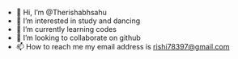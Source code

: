 - 👋 Hi, I’m @Therishabhsahu
- 👀 I’m interested in study and dancing
- 🌱 I’m currently learning codes
- 💞️ I’m looking to collaborate on github
- 📫 How to reach me my email address is rishi78397@gmail.com

<!---
Therishabhsahu/Therishabhsahu is a ✨ special ✨ repository because its `README.md` (this file) appears on your GitHub profile.
You can click the Preview link to take a look at your changes.
--->
